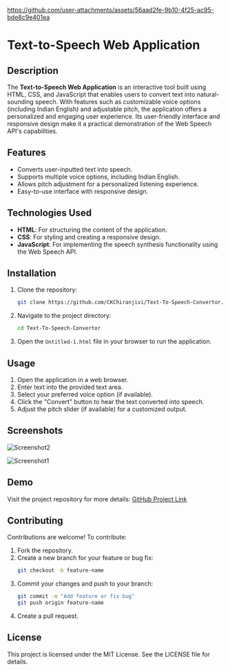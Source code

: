 

https://github.com/user-attachments/assets/56aad2fe-9b10-4f25-ac95-bde8c9e401ea


# Text-to-Speech Web Application

## Description
The **Text-to-Speech Web Application** is an interactive tool built using HTML, CSS, and JavaScript that enables users to convert text into natural-sounding speech. With features such as customizable voice options (including Indian English) and adjustable pitch, the application offers a personalized and engaging user experience. Its user-friendly interface and responsive design make it a practical demonstration of the Web Speech API's capabilities.

## Features
- Converts user-inputted text into speech.
- Supports multiple voice options, including Indian English.
- Allows pitch adjustment for a personalized listening experience.
- Easy-to-use interface with responsive design.

## Technologies Used
- **HTML**: For structuring the content of the application.
- **CSS**: For styling and creating a responsive design.
- **JavaScript**: For implementing the speech synthesis functionality using the Web Speech API.

## Installation
1. Clone the repository:
   ```bash
   git clone https://github.com/CKChiranjivi/Text-To-Speech-Convertor.git
   ```
2. Navigate to the project directory:
   ```bash
   cd Text-To-Speech-Convertor
   ```
3. Open the `Untitled-1.html` file in your browser to run the application.

## Usage
1. Open the application in a web browser.
2. Enter text into the provided text area.
3. Select your preferred voice option (if available).
4. Click the "Convert" button to hear the text converted into speech.
5. Adjust the pitch slider (if available) for a customized output.

## Screenshots

![Screenshot2](https://github.com/user-attachments/assets/f13c495c-f6e8-4780-88c6-710b4704c720)

![Screenshot1](https://github.com/user-attachments/assets/2d1982d6-bcfe-420e-a3f6-33256c4704dd)

## Demo
Visit the project repository for more details: [GitHub Project Link](https://github.com/CKChiranjivi/Text-To-Speech-Convertor)

## Contributing
Contributions are welcome! To contribute:
1. Fork the repository.
2. Create a new branch for your feature or bug fix:
   ```bash
   git checkout -b feature-name
   ```
3. Commit your changes and push to your branch:
   ```bash
   git commit -m "Add feature or fix bug"
   git push origin feature-name
   ```
4. Create a pull request.

## License
This project is licensed under the MIT License. See the LICENSE file for details.

